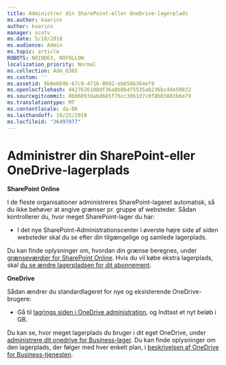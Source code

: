 ```yaml
---
title: Administrer din SharePoint-eller OneDrive-lagerplads
ms.author: kaarins
author: kaarins
manager: scotv
ms.date: 5/18/2018
ms.audience: Admin
ms.topic: article
ROBOTS: NOINDEX, NOFOLLOW
localization_priority: Normal
ms.collection: Adm_O365
ms.custom: ''
ms.assetid: 8b0e6b9b-67c9-4716-8602-ebb58b364ef9
ms.openlocfilehash: 4427626108df36a8b8b4f5535a8236bc4de59832
ms.sourcegitcommit: 0b06093dabd685f76cc39b1d7c0f8b03883b6e79
ms.translationtype: MT
ms.contentlocale: da-DK
ms.lasthandoff: 10/25/2019
ms.locfileid: "36497077"
---
```

# <a name="manage-your-sharepoint-or-onedrive-storage"></a>Administrer din SharePoint-eller OneDrive-lagerplads

 **SharePoint Online**
  
I de fleste organisationer administreres SharePoint-lageret automatisk, så du ikke behøver at angive grænser pr. gruppe af websteder. Sådan kontrollerer du, hvor meget SharePoint-lager du har:
  
- I det nye SharePoint-Administrationscenter i øverste højre side af siden websteder skal du se efter din tilgængelige og samlede lagerplads.
    
Du kan finde oplysninger om, hvordan din grænse beregnes, under [grænseværdier for SharePoint Online](https://go.microsoft.com/fwlink/p/?LinkID=856113). Hvis du vil købe ekstra lagerplads, skal [du se ændre lagerpladsen for dit abonnement](https://go.microsoft.com/fwlink/?linkid=866428).
  
 **OneDrive**
  
Sådan ændrer du standardlageret for nye og eksisterende OneDrive-brugere:
  
- Gå til [lagrings siden i OneDrive administration](https://admin.onedrive.com/?v=StorageSettings), og Indtast et nyt beløb i GB.
    
Du kan se, hvor meget lagerplads du bruger i dit eget OneDrive, under [administrere dit onedrive for Business-lager](https://go.microsoft.com/fwlink/?linkid=866429). Du kan finde oplysninger om den lagerplads, der følger med hver enkelt plan, i [beskrivelsen af OneDrive for Business-tjenesten](https://go.microsoft.com/fwlink/p/?LinkID=826071).
  

